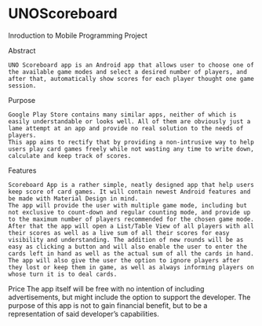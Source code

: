 # UNOScoreboard
Inroduction to Mobile Programming Project

Abstract

	UNO Scoreboard app is an Android app that allows user to choose one of the available game modes and select a desired number of players, and after that, automatically show scores for each player thought one game session.

Purpose

	Google Play Store contains many similar apps, neither of which is easily understandable or looks well. All of them are obviously just a lame attempt at an app and provide no real solution to the needs of players.
	This app aims to rectify that by providing a non-intrusive way to help users play card games freely while not wasting any time to write down, calculate and keep track of scores. 

Features

	Scoreboard App is a rather simple, neatly designed app that help users keep score of card games. It will contain newest Android features and be made with Material Design in mind.
	The app will provide the user with multiple game mode, including but not exclusive to count-down and regular counting mode, and provide up to the maximum number of players recommended for the chosen game mode.
	After that the app will open a List/Table View of all players with all their scores as well as a live sum of all their scores for easy visibility and understanding. The addition of new rounds will be as easy as clicking a button and will also enable the user to enter the cards left in hand as well as the actual sum of all the cards in hand.
	The app will also give the user the option to ignore players after they lost or keep them in game, as well as always informing players on whose turn it is to deal cards.

Price
	The app itself will be free with no intention of including advertisements, but might include the option to support the developer. The purpose of this app is not to gain financial benefit, but to be a representation of said developer’s capabilities.

